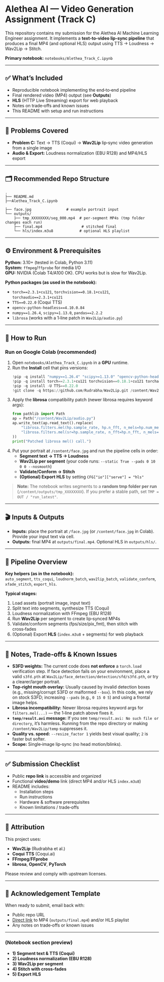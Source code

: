 # Alethea AI — Video Generation Assignment (Track C)

This repository contains my submission for the Alethea AI Machine Learning Engineer assignment. It implements a **text‑to‑video lip‑sync pipeline** that produces a final MP4 (and optional HLS) output using TTS → Loudness → Wav2Lip → Stitch.

**Primary notebook:** `notebooks/Alethea_Track_C.ipynb`

---

## ✅ What’s Included
- Reproducible notebook implementing the end‑to‑end pipeline
- Final rendered video (MP4) output (see **Outputs**)
- **HLS** (HTTP Live Streaming) export for web playback
- Notes on trade‑offs and known issues
- This README with setup and run instructions

---

## 🧩 Problems Covered
- **Problem C:** Text → TTS (Coqui) → **Wav2Lip** lip‑sync video generation from a single image
- **Audio & Export:** Loudness normalization (EBU R128) and MP4/HLS export
---

## 🗂️ Recommended Repo Structure
```
.
├── README.md
├──Alethea_Track_C.ipynb

├── face.jpg                # example portrait input
└── outputs/
    ├── tmp_XXXXXXXX/seg_000.mp4  # per‑segment MP4s (tmp folder changes each run)
    ├── final.mp4                  # stitched final
    └── hls/index.m3u8            # optional HLS playlist
```

---

## ⚙️ Environment & Prerequisites
**Python:** 3.10+ (tested in Colab, Python 3.11)  
**System:** `ffmpeg`/`ffprobe` for media I/O  
**GPU:** NVIDIA (Colab T4/A100 OK). CPU works but is slow for Wav2Lip.

**Python packages (as used in the notebook):**
- `torch==2.3.1+cu121`, `torchvision==0.18.1+cu121`, `torchaudio==2.3.1+cu121`
- `TTS==0.22.0` (Coqui TTS)
- `opencv-python-headless==4.10.0.84`
- `numpy==1.26.4`, `scipy>=1.13.0`, `pandas==2.2.2`
- `librosa` (works with a 1‑line patch in `Wav2Lip/audio.py`)


---

## 🚀 How to Run
### Run on Google Colab (recommended)
1. Open `notebooks/Alethea_Track_C.ipynb` in a **GPU** runtime.
2. Run the **Install** cell that pins versions:
   ```python
   !pip -q install "numpy==1.26.4" "scipy>=1.13.0" "opencv-python-headless==4.10.0.84" "pandas==2.2.2"
   !pip -q install torch==2.3.1+cu121 torchvision==0.18.1+cu121 torchaudio==2.3.1+cu121 -i https://download.pytorch.org/whl/cu121
   !pip -q install -U TTS==0.22.0
   !git clone -q https://github.com/Rudrabha/Wav2Lip.git /content/Wav2Lip
   ```
3. Apply the **librosa** compatibility patch (newer librosa requires keyword args):
   ```python
   from pathlib import Path
   ap = Path("/content/Wav2Lip/audio.py")
   ap.write_text(ap.read_text().replace(
       "librosa.filters.mel(hp.sample_rate, hp.n_fft, n_mels=hp.num_mels,",
       "librosa.filters.mel(sr=hp.sample_rate, n_fft=hp.n_fft, n_mels=hp.num_mels,"
   ))
   print("Patched librosa mel() call.")
   ```
4. Put your portrait at `/content/face.jpg` and run the pipeline cells in order:
   - **Segment text → TTS → Loudness**
   - **Wav2Lip per segment** (your code runs: `--static True --pads 0 10 0 0 --nosmooth`)
   - **Validate/Conform → Stitch**
   - **(Optional) Export HLS** by setting `CFG["io"]["serve"] = "hls"`

> **Note:** The notebook writes segments to a **random tmp folder per run** (`/content/outputs/tmp_XXXXXXXX`). If you prefer a stable path, set `TMP = OUT / "run_latest"`.

---

## 🎬 Inputs & Outputs
- **Inputs:** place the portrait at `/face.jpg` (or `/content/face.jpg` in Colab). Provide your input text via cell.
- **Outputs:** final MP4 at `outputs/final.mp4`. Optional HLS in `outputs/hls/`.

---

## 🧠 Pipeline Overview
**Key helpers (as in the notebook):**  
`auto_segment`, `tts_coqui`, `loudnorm_batch`, `wav2lip_batch`, `validate_conform`, `xfade_stitch`, `export_hls`.

**Typical stages:**
1. Load assets (portrait image, input text)
2. Split text into segments, synthesize TTS (Coqui)
3. Loudness normalization with FFmpeg (EBU R128)
4. Run **Wav2Lip** per segment to create lip‑synced MP4s
5. Validate/conform segments (fps/size/pix_fmt), then stitch with cross‑fades
6. (Optional) Export **HLS** (`index.m3u8` + segments) for web playback

---

## 🧪 Notes, Trade‑offs & Known Issues
- **S3FD weights:** The current code does **not enforce** a `torch.load` verification step. If face detection fails on your environment, place a valid `s3fd.pth` at `Wav2Lip/face_detection/detection/sfd/s3fd.pth`, or try a clearer/larger portrait.  
- **Top‑right mouth overlay:** Usually caused by invalid detection boxes (e.g., missing/corrupt S3FD or malformed `--box`). In this code, we rely on stock S3FD; increasing `--pads` (e.g., `0 15 0 5`) and using a frontal image helps.  
- **Librosa incompatibility:** Newer librosa requires keyword args for `filters.mel(...)` — the 1‑line patch above fixes it.  
- **`temp/result.avi` message:** If you see `temp/result.avi: No such file or directory`, it’s harmless. Running from the repo directory or making `/content/Wav2Lip/temp` suppresses it.  
- **Quality vs. speed:** `--resize_factor 1` yields best visual quality; `2` is faster but softer.  
- **Scope:** Single‑image lip‑sync (no head motion/blinks).

---

## ✅ Submission Checklist
- Public **repo link** is accessible and organized
- Functional **video/demo** link (direct MP4 and/or HLS `index.m3u8`)
- README includes:
  - Installation steps
  - Run instructions
  - Hardware & software prerequisites
  - Known limitations / trade‑offs

---

## 📎 Attribution
This project uses:
- **Wav2Lip** (Rudrabha et al.)
- **Coqui TTS** (Coqui.ai)
- **FFmpeg**/**FFprobe**
- **librosa**, **OpenCV**, **PyTorch**

Please review and comply with upstream licenses.

---

## 📧 Acknowledgement Template
When ready to submit, email back with:
- Public repo URL
- [Direct link](https://drive.google.com/file/d/1CMi7kWkMG_x_u8QBml5SEisMZ7UxWn7C/view?usp=sharing) to MP4 (`outputs/final.mp4`) and/or HLS playlist
- Any notes on trade‑offs or known issues

---

### (Notebook section preview)
- **1) Segment text & TTS (Coqui)**
- **2) Loudness normalization (EBU R128)**
- **3) Wav2Lip per segment**
- **4) Stitch with cross‑fades**
- **5) Export HLS**
